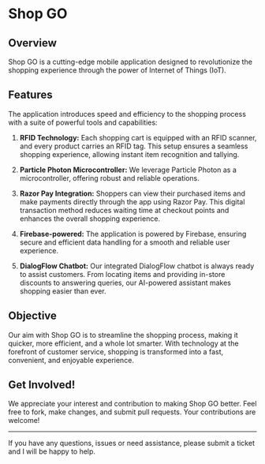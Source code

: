 # Shop GO

## Overview
Shop GO is a cutting-edge mobile application designed to revolutionize the shopping experience through the power of Internet of Things (IoT). 

## Features
The application introduces speed and efficiency to the shopping process with a suite of powerful tools and capabilities:

1. **RFID Technology:** Each shopping cart is equipped with an RFID scanner, and every product carries an RFID tag. This setup ensures a seamless shopping experience, allowing instant item recognition and tallying.

2. **Particle Photon Microcontroller:** We leverage Particle Photon as a microcontroller, offering robust and reliable operations.

3. **Razor Pay Integration:** Shoppers can view their purchased items and make payments directly through the app using Razor Pay. This digital transaction method reduces waiting time at checkout points and enhances the overall shopping experience.

4. **Firebase-powered:** The application is powered by Firebase, ensuring secure and efficient data handling for a smooth and reliable user experience.

5. **DialogFlow Chatbot:** Our integrated DialogFlow chatbot is always ready to assist customers. From locating items and providing in-store discounts to answering queries, our AI-powered assistant makes shopping easier than ever.

## Objective
Our aim with Shop GO is to streamline the shopping process, making it quicker, more efficient, and a whole lot smarter. With technology at the forefront of customer service, shopping is transformed into a fast, convenient, and enjoyable experience. 

## Get Involved!
We appreciate your interest and contribution to making Shop GO better. Feel free to fork, make changes, and submit pull requests. Your contributions are welcome!

---

If you have any questions, issues or need assistance, please submit a ticket and I will be happy to help.
